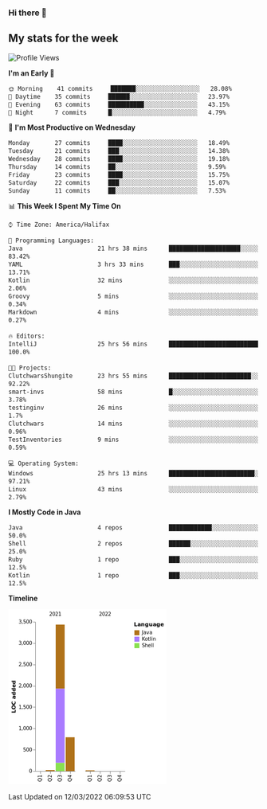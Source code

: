 ### Hi there 👋

## My stats for the week
<!--START_SECTION:waka-->
![Profile Views](http://img.shields.io/badge/Profile%20Views-178-blue)

**I'm an Early 🐤** 

```text
🌞 Morning    41 commits     ███████░░░░░░░░░░░░░░░░░░   28.08% 
🌆 Daytime    35 commits     ██████░░░░░░░░░░░░░░░░░░░   23.97% 
🌃 Evening    63 commits     ██████████░░░░░░░░░░░░░░░   43.15% 
🌙 Night      7 commits      █░░░░░░░░░░░░░░░░░░░░░░░░   4.79%

```
📅 **I'm Most Productive on Wednesday** 

```text
Monday       27 commits     ████░░░░░░░░░░░░░░░░░░░░░   18.49% 
Tuesday      21 commits     ███░░░░░░░░░░░░░░░░░░░░░░   14.38% 
Wednesday    28 commits     ████░░░░░░░░░░░░░░░░░░░░░   19.18% 
Thursday     14 commits     ██░░░░░░░░░░░░░░░░░░░░░░░   9.59% 
Friday       23 commits     ████░░░░░░░░░░░░░░░░░░░░░   15.75% 
Saturday     22 commits     ███░░░░░░░░░░░░░░░░░░░░░░   15.07% 
Sunday       11 commits     ██░░░░░░░░░░░░░░░░░░░░░░░   7.53%

```


📊 **This Week I Spent My Time On** 

```text
⌚︎ Time Zone: America/Halifax

💬 Programming Languages: 
Java                     21 hrs 38 mins      ████████████████████░░░░░   83.42% 
YAML                     3 hrs 33 mins       ███░░░░░░░░░░░░░░░░░░░░░░   13.71% 
Kotlin                   32 mins             ░░░░░░░░░░░░░░░░░░░░░░░░░   2.06% 
Groovy                   5 mins              ░░░░░░░░░░░░░░░░░░░░░░░░░   0.34% 
Markdown                 4 mins              ░░░░░░░░░░░░░░░░░░░░░░░░░   0.27%

🔥 Editors: 
IntelliJ                 25 hrs 56 mins      █████████████████████████   100.0%

🐱‍💻 Projects: 
ClutchwarsShungite       23 hrs 55 mins      ███████████████████████░░   92.22% 
smart-invs               58 mins             █░░░░░░░░░░░░░░░░░░░░░░░░   3.78% 
testinginv               26 mins             ░░░░░░░░░░░░░░░░░░░░░░░░░   1.7% 
Clutchwars               14 mins             ░░░░░░░░░░░░░░░░░░░░░░░░░   0.96% 
TestInventories          9 mins              ░░░░░░░░░░░░░░░░░░░░░░░░░   0.59%

💻 Operating System: 
Windows                  25 hrs 13 mins      ████████████████████████░   97.21% 
Linux                    43 mins             ░░░░░░░░░░░░░░░░░░░░░░░░░   2.79%

```

**I Mostly Code in Java** 

```text
Java                     4 repos             ████████████░░░░░░░░░░░░░   50.0% 
Shell                    2 repos             ██████░░░░░░░░░░░░░░░░░░░   25.0% 
Ruby                     1 repo              ███░░░░░░░░░░░░░░░░░░░░░░   12.5% 
Kotlin                   1 repo              ███░░░░░░░░░░░░░░░░░░░░░░   12.5%

```


**Timeline**

![Chart not found](https://raw.githubusercontent.com/lyndseyy/lyndseyy/main/charts/bar_graph.png) 


 Last Updated on 12/03/2022 06:09:53 UTC
<!--END_SECTION:waka-->